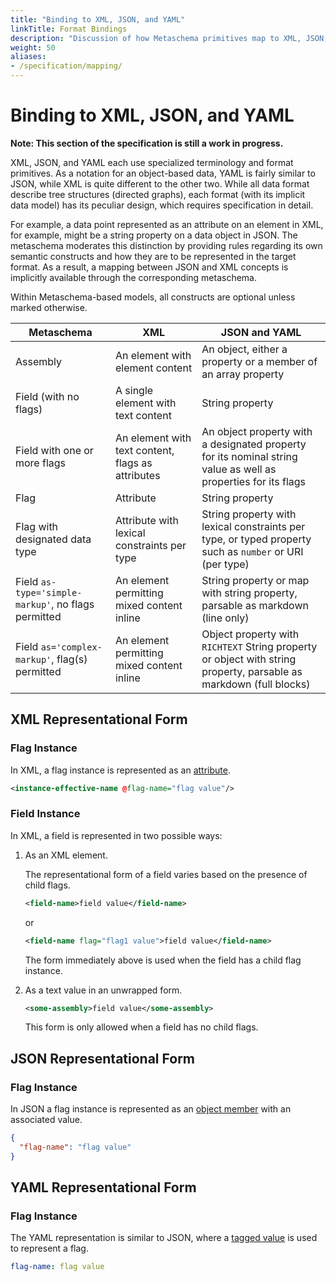 ```yaml
---
title: "Binding to XML, JSON, and YAML"
linkTitle: Format Bindings
description: "Discussion of how Metaschema primitives map to XML, JSON, and YAML primitives"
weight: 50
aliases:
- /specification/mapping/
---
```


# Binding to XML, JSON, and YAML

**Note: This section of the specification is still a work in progress.**

XML, JSON, and YAML each use specialized terminology and format primitives. As a notation for an object-based data, YAML is fairly similar to JSON, while XML is quite different to the other two. While all data format describe tree structures (directed graphs), each format (with its implicit data model) has its peculiar design, which requires specification in detail.

For example, a data point represented as an attribute on an element in XML, for example, might be a string property on a data object in JSON. The metaschema moderates this distinction by providing rules regarding its own semantic constructs and how they are to be represented in the target format. As a result, a mapping between JSON and XML concepts is implicitly available through the corresponding metaschema.

Within Metaschema-based models, all constructs are optional unless marked otherwise.

| Metaschema | XML | JSON and YAML |
|------------------|-----|------|
| Assembly | An element with element content |  An object, either a property or a member of an array property |
| Field (with no flags) | A single element with text content | String property |
| Field with one or more flags | An element with text content, flags as attributes |   An object property with a designated property for its nominal string value as well as properties for its flags |
| Flag | Attribute | String property |
| Flag with designated data type | Attribute with lexical constraints per type | String property with lexical constraints per type, or typed property such as `number` or URI (per type) | 
| Field `as-type='simple-markup'`, no flags permitted | An element permitting mixed content inline | String property or map with string property, parsable as markdown (line only) |
| Field `as='complex-markup'`, flag(s) permitted | An element permitting mixed content inline | Object property with `RICHTEXT` String property or object with string property, parsable as markdown (full blocks) |


## XML Representational Form

### Flag Instance

In XML, a flag instance is represented as an [attribute](https://www.w3.org/TR/xml/#attdecls).

```xml
<instance-effective-name @flag-name="flag value"/>
```

### Field Instance


In XML, a field is represented in two possible ways:

1. As an XML element.

   The representational form of a field varies based on the presence of child flags.

   ```xml
   <field-name>field value</field-name>
   ```

   or

   ```xml
   <field-name flag="flag1 value">field value</field-name>
   ```

   The form immediately above is used when the field has a child flag instance.

1. As a text value in an unwrapped form.

   ```xml
   <some-assembly>field value</some-assembly>
   ```

   This form is only allowed when a field has no child flags.

## JSON Representational Form

### Flag Instance

In JSON a flag instance is represented as an [object member](https://datatracker.ietf.org/doc/html/rfc8259#section-2) with an associated value.

```json
{
  "flag-name": "flag value"
}
```

## YAML Representational Form

### Flag Instance

The YAML representation is similar to JSON, where a [tagged value](https://yaml.org/spec/1.2.2/#24-tags) is used to represent a flag.

```yaml
flag-name: flag value
```

